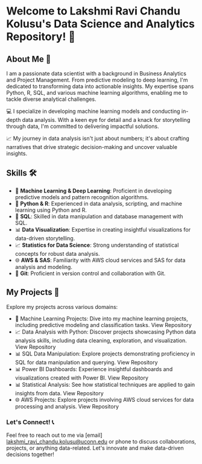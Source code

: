 # Welcome to Lakshmi Ravi Chandu Kolusu's Data Science and Analytics Repository! 👋

## About Me 🚀
I am a passionate data scientist with a background in Business Analytics and Project Management. From predictive modeling to deep learning, I'm dedicated to transforming data into actionable insights. My expertise spans Python, R, SQL, and various machine learning algorithms, enabling me to tackle diverse analytical challenges.

💻 I specialize in developing machine learning models and conducting in-depth data analysis. With a keen eye for detail and a knack for storytelling through data, I'm committed to delivering impactful solutions.

📈 My journey in data analysis isn't just about numbers; it's about crafting narratives that drive strategic decision-making and uncover valuable insights.

## Skills 🛠️
* 🤖 **Machine Learning & Deep Learning**: Proficient in developing predictive models and pattern recognition algorithms.
* 🐍 **Python & R**: Experienced in data analysis, scripting, and machine learning using Python and R.
* 💼 **SQL**: Skilled in data manipulation and database management with SQL.
* 📊 **Data Visualization**: Expertise in creating insightful visualizations for data-driven storytelling.
* 📈 **Statistics for Data Science**: Strong understanding of statistical concepts for robust data analysis.
* 🌐 **AWS & SAS**: Familiarity with AWS cloud services and SAS for data analysis and modeling.
* 📝 **Git**: Proficient in version control and collaboration with Git.

## My Projects 📗
Explore my projects across various domains:

* 🤖 Machine Learning Projects: Dive into my machine learning projects, including predictive modeling and classification tasks. View Repository
* 📈 Data Analysis with Python: Discover projects showcasing Python data analysis skills, including data cleaning, exploration, and visualization. View Repository
* 📊 SQL Data Manipulation: Explore projects demonstrating proficiency in SQL for data manipulation and querying. View Repository
* 📊 Power BI Dashboards: Experience insightful dashboards and visualizations created with Power BI. View Repository
* 📊 Statistical Analysis: See how statistical techniques are applied to gain insights from data. View Repository
* 🌐 AWS Projects: Explore projects involving AWS cloud services for data processing and analysis. View Repository

### Let's Connect! 📞
Feel free to reach out to me via [email] lakshmi_ravi_chandu.kolusu@uconn.edu or phone to discuss collaborations, projects, or anything data-related. Let's innovate and make data-driven decisions together!
<!--
**CHANDUKOLUSU/CHANDUKOLUSU** is a ✨ _special_ ✨ repository because its `README.md` (this file) appears on your GitHub profile.

Here are some ideas to get you started:

- 🔭 I’m currently working on ...
- 🌱 I’m currently learning ...
- 👯 I’m looking to collaborate on ...
- 🤔 I’m looking for help with ...
- 💬 Ask me about ...
- 📫 How to reach me: ...
- 😄 Pronouns: ...
- ⚡ Fun fact: ...
-->

